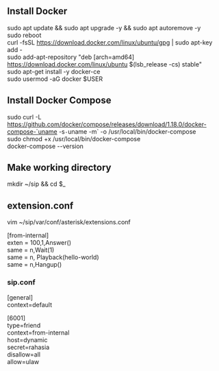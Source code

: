 ## Install Docker

sudo apt update && sudo apt upgrade -y && sudo apt autoremove -y  
sudo reboot  
curl -fsSL https://download.docker.com/linux/ubuntu/gpg | sudo apt-key add -  
sudo add-apt-repository "deb [arch=amd64] https://download.docker.com/linux/ubuntu $(lsb_release -cs) stable"  
sudo apt-get install -y docker-ce  
sudo usermod -aG docker $USER  
  
## Install Docker Compose  
  
sudo curl -L https://github.com/docker/compose/releases/download/1.18.0/docker-compose-`uname -s`-`uname -m` -o /usr/local/bin/docker-compose  
sudo chmod +x /usr/local/bin/docker-compose  
docker-compose --version  
  
## Make working directory  
  
mkdir ~/sip && cd $_  
  
## extension.conf  
  
vim ~/sip/var/conf/asterisk/extensions.conf  
    
[from-internal]  
exten = 100,1,Answer()  
same = n,Wait(1)  
same = n, Playback(hello-world)  
same = n,Hangup()    
  
### sip.conf  
  
[general]  
context=default  
  
[6001]  
type=friend  
context=from-internal  
host=dynamic  
secret=rahasia  
disallow=all  
allow=ulaw  


